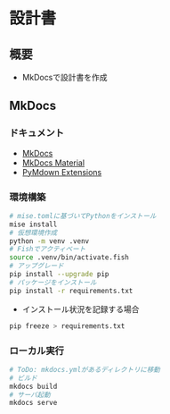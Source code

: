 # 設計書

## 概要

- MkDocsで設計書を作成

## MkDocs

### ドキュメント

- [MkDocs](https://www.mkdocs.org/)
- [MkDocs Material](https://squidfunk.github.io/mkdocs-material/)
- [PyMdown Extensions](https://facelessuser.github.io/pymdown-extensions/)

### 環境構築

```bash
# mise.tomlに基づいてPythonをインストール
mise install
# 仮想環境作成
python -m venv .venv
# Fishでアクティベート
source .venv/bin/activate.fish
# アップグレード
pip install --upgrade pip
# パッケージをインストール
pip install -r requirements.txt
```

- インストール状況を記録する場合

```bash
pip freeze > requirements.txt
```

### ローカル実行

```bash
# ToDo: mkdocs.ymlがあるディレクトリに移動
# ビルド
mkdocs build
# サーバ起動
mkdocs serve
```

